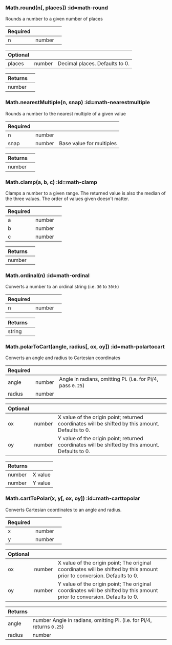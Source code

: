 <section class="segment">

### Math.round(n[, places]) :id=math-round

Rounds a number to a given number of places

| **Required** | []() | []() |
| --- | --- | --- |
| n | number |  |

| **Optional** | []() | []() |
| --- | --- | --- |
| places | number | Decimal places. Defaults to 0. |

| **Returns** | []() |
| --- | --- |
| number |  |

</section>
<section class="segment">

### Math.nearestMultiple(n, snap) :id=math-nearestmultiple

Rounds a number to the nearest multiple of a given value

| **Required** | []() | []() |
| --- | --- | --- |
| n | number |  |
| snap | number | Base value for multiples |

| **Returns** | []() |
| --- | --- |
| number |  |

</section>
<section class="segment">

### Math.clamp(a, b, c) :id=math-clamp

Clamps a number to a given range. The returned value is also the median of
the three values. The order of values given doesn't matter.

| **Required** | []() | []() |
| --- | --- | --- |
| a | number |  |
| b | number |  |
| c | number |  |

| **Returns** | []() |
| --- | --- |
| number |  |

</section>
<section class="segment">

### Math.ordinal(n) :id=math-ordinal

Converts a number to an ordinal string (i.e. `30` to `30th`)

| **Required** | []() | []() |
| --- | --- | --- |
| n | number |  |

| **Returns** | []() |
| --- | --- |
| string |  |

</section>
<section class="segment">

### Math.polarToCart(angle, radius[, ox, oy]) :id=math-polartocart

Converts an angle and radius to Cartesian coordinates

| **Required** | []() | []() |
| --- | --- | --- |
| angle | number | Angle in radians, omitting Pi. (i.e. for Pi/4, pass `0.25`) |
| radius | number |  |

| **Optional** | []() | []() |
| --- | --- | --- |
| ox | number | X value of the origin point; returned coordinates will be shifted by this amount. Defaults to 0. |
| oy | number | Y value of the origin point; returned coordinates will be shifted by this amount. Defaults to 0. |

| **Returns** | []() |
| --- | --- |
| number | X value |
| number | Y value |

</section>
<section class="segment">

### Math.cartToPolar(x, y[, ox, oy]) :id=math-carttopolar

Converts Cartesian coordinates to an angle and radius.

| **Required** | []() | []() |
| --- | --- | --- |
| x | number |  |
| y | number |  |

| **Optional** | []() | []() |
| --- | --- | --- |
| ox | number | X value of the origin point; The original coordinates will be shifted by this amount prior to conversion. Defaults to 0. |
| oy | number | Y value of the origin point; The original coordinates will be shifted by this amount prior to conversion. Defaults to 0. |

| **Returns** | []() |
| --- | --- |
| angle | number Angle in radians, omitting Pi. (i.e. for Pi/4, returns `0.25`) |
| radius | number |

</section>